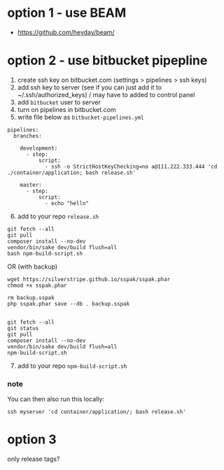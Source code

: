 # option 1 - use BEAM
 
 - https://github.com/heyday/beam/

# option 2 - use bitbucket pipepline

 1. create ssh key on bitbucket.com (settings > pipelines > ssh keys)
 2. add ssh key to server (see if you can just add it to ~/.ssh/authorized_keys) / may have to added to control panel
 3. add `bitbucket` user to server
 4. turn on pipelines in bitbucket.com
 5. write file below as `bitbucket-pipelines.yml`

```shell
pipelines:
  branches:

    development:
      - step:
          script:
            - ssh -o StrictHostKeyChecking=no a@111.222.333.444 'cd ./container/application; bash release.sh'

    master:
      - step:
          script:
            - echo "hello"

```

6. add to your repo `release.sh`

```shell
git fetch --all
git pull
composer install --no-dev
vendor/bin/sake dev/build flush=all
bash npm-build-script.sh
```
OR (with backup)

```shell
wget https://silverstripe.github.io/sspak/sspak.phar
chmod +x sspak.phar

rm backup.sspak
php sspak.phar save --db . backup.sspak 


git fetch --all
git status
git pull
composer install --no-dev
vendor/bin/sake dev/build flush=all
npm-build-script.sh
```

7. add to your repo `npm-build-script.sh`

### note

You can then also run this locally:

```shell
ssh myserver 'cd container/application/; bash release.sh'
```


# option 3
only release tags? 
